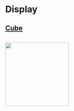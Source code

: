 # Display

## [Cube](https://cssbattle.dev/play/19)

<img src="https://cssbattle.dev/targets/19.png">

```html

```

<style>
    img{
        width: 200px;
        margin: 1rem 0;
    }
</style>
